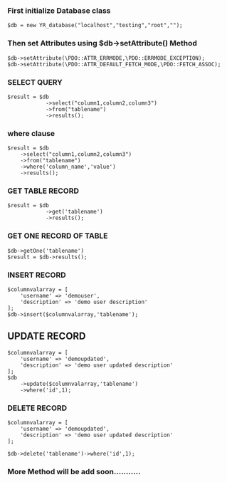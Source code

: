 ### First initialize Database class ###
    $db = new YR_database("localhost","testing","root","");
### Then set Attributes using $db->setAttribute() Method ###
    $db->setAttribute(\PDO::ATTR_ERRMODE,\PDO::ERRMODE_EXCEPTION);
    $db->setAttribute(\PDO::ATTR_DEFAULT_FETCH_MODE,\PDO::FETCH_ASSOC);

### SELECT QUERY ###
    $result = $db
                ->select("column1,column2,column3")
                ->from("tablename")
                ->results();

### where clause ###
    $result = $db
        ->select("column1,column2,column3")
        ->from("tablename")
        ->where('column_name','value') 
        ->results();

### GET TABLE RECORD ###
    $result = $db
                ->get('tablename')
                ->results();

### GET ONE RECORD OF TABLE ###
    $db->getOne('tablename')
    $result = $db->results();

### INSERT RECORD ###
    $columnvalarray = [
        'username' => 'demouser',
        'description' => 'demo user description'
    ];
    $db->insert($columnvalarray,'tablename');

## UPDATE RECORD ###
    $columnvalarray = [
        'username' => 'demoupdated',
        'description' => 'demo user updated description'
    ];
    $db
        ->update($columnvalarray,'tablename')
        ->where('id',1);

### DELETE RECORD ###
    $columnvalarray = [
	    'username' => 'demoupdated',
	    'description' => 'demo user updated description'
    ];

    $db->delete('tablename')->where('id',1);

### More Method will be add soon........... ###